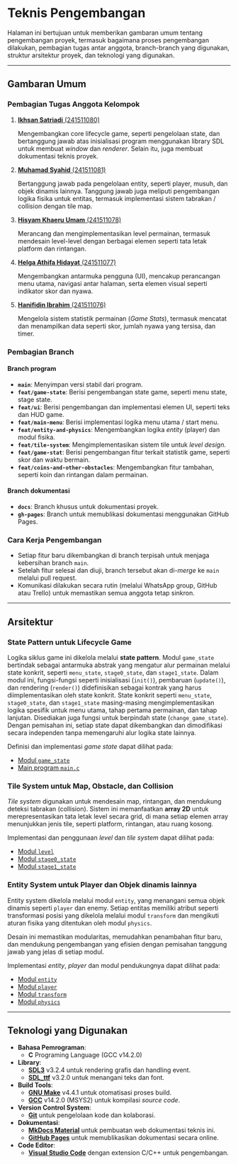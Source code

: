 # Teknis Pengembangan

Halaman ini bertujuan untuk memberikan gambaran umum tentang pengembangan proyek, termasuk bagaimana proses pengembangan dilakukan, pembagian tugas antar anggota, branch-branch yang digunakan, struktur arsitektur proyek, dan teknologi yang digunakan.

---

## Gambaran Umum

### Pembagian Tugas Anggota Kelompok

1. [**Ikhsan Satriadi** (241511080)](https://github.com/ikhsan3adi)

     Mengembangkan core lifecycle game, seperti pengelolaan state, dan bertanggung jawab atas inisialisasi program menggunakan library SDL untuk membuat _window_ dan _renderer_. Selain itu, juga membuat dokumentasi teknis proyek.

2. [**Muhamad Syahid** (241511081)](https://github.com/muhamadSyahid)

     Bertanggung jawab pada pengelolaan entity, seperti player, musuh, dan objek dinamis lainnya. Tanggung jawab juga meliputi pengembangan logika fisika untuk entitas, termasuk implementasi sistem tabrakan / collision dengan tile map.

3. [**Hisyam Khaeru Umam** (241511078)](https://github.com/Umeem26)

     Merancang dan mengimplementasikan level permainan, termasuk mendesain level-level dengan berbagai elemen seperti tata letak platform dan rintangan.

4. [**Helga Athifa Hidayat** (241511077)](https://github.com/helga1406)

     Mengembangkan antarmuka pengguna (UI), mencakup perancangan menu utama, navigasi antar halaman, serta elemen visual seperti indikator skor dan nyawa.

5. [**Hanifidin Ibrahim** (241511076)](https://github.com/Hanif13579)

     Mengelola sistem statistik permainan (_Game Stats_), termasuk mencatat dan menampilkan data seperti skor, jumlah nyawa yang tersisa, dan timer.

### Pembagian Branch

#### Branch program

- **`main`**: Menyimpan versi stabil dari program.
- **`feat/game-state`**: Berisi pengembangan state game, seperti menu state, stage state.
- **`feat/ui`**: Berisi pengembangan dan implementasi elemen UI, seperti teks dan HUD game.
- **`feat/main-menu`**: Berisi implementasi logika menu utama / start menu.
- **`feat/entity-and-physics`**: Mengembangkan logika _entity_ (player) dan modul fisika.
- **`feat/tile-system`**: Mengimplementasikan sistem tile untuk _level design_.
- **`feat/game-stat`**: Berisi pengembangan fitur terkait statistik game, seperti skor dan waktu bermain.
- **`feat/coins-and-other-obstacles`**: Mengembangkan fitur tambahan, seperti koin dan rintangan dalam permainan.

#### Branch dokumentasi

- **`docs`**: Branch khusus untuk dokumentasi proyek.
- **`gh-pages`**: Branch untuk memublikasi dokumentasi menggunakan GitHub Pages.

### Cara Kerja Pengembangan

- Setiap fitur baru dikembangkan di branch terpisah untuk menjaga kebersihan branch `main`.
- Setelah fitur selesai dan diuji, branch tersebut akan di-_merge_ ke `main` melalui pull request.
- Komunikasi dilakukan secara rutin (melalui WhatsApp group, GitHub atau Trello) untuk memastikan semua anggota tetap sinkron.

---

## Arsitektur

### State Pattern untuk Lifecycle Game

Logika siklus game ini dikelola melalui **state pattern**. Modul `game_state` bertindak sebagai antarmuka abstrak yang mengatur alur permainan melalui state konkrit, seperti `menu_state`, `stage0_state`, dan `stage1_state`. Dalam modul ini, fungsi-fungsi seperti inisialisasi (`init()`), pembaruan (`update()`), dan rendering (`render()`) didefinisikan sebagai kontrak yang harus diimplementasikan oleh state konkrit. State konkrit seperti `menu_state`, `stage0_state`, dan `stage1_state` masing-masing mengimplementasikan logika spesifik untuk menu utama, tahap pertama permainan, dan tahap lanjutan. Disediakan juga fungsi untuk berpindah state (`change_game_state`). Dengan pemisahan ini, setiap state dapat dikembangkan dan dimodifikasi secara independen tanpa memengaruhi alur logika state lainnya.

Definisi dan implementasi _game state_ dapat dilihat pada:

- [Modul `game_state`](./modules/game_state.md)
- [Main program `main.c`](./modules/main.md)

### Tile System untuk Map, Obstacle, dan Collision

_Tile system_ digunakan untuk mendesain map, rintangan, dan mendukung deteksi tabrakan (collision). Sistem ini memanfaatkan **array 2D** untuk merepresentasikan tata letak level secara grid, di mana setiap elemen array menunjukkan jenis tile, seperti platform, rintangan, atau ruang kosong.

Implementasi dan penggunaan _level_ dan _tile system_ dapat dilihat pada:

- [Modul `level`](./modules/level.md)
- [Modul `stage0_state`](./modules/stage0_state.md)
- [Modul `stage1_state`](./modules/stage1_state.md)

### Entity System untuk Player dan Objek dinamis lainnya

Entity system dikelola melalui modul `entity`, yang menangani semua objek dinamis seperti `player` dan enemy. Setiap entitas memiliki atribut seperti transformasi posisi yang dikelola melalui modul `transform` dan mengikuti aturan fisika yang ditentukan oleh modul `physics`.

Desain ini memastikan modularitas, memudahkan penambahan fitur baru, dan mendukung pengembangan yang efisien dengan pemisahan tanggung jawab yang jelas di setiap modul.

Implementasi _entity_, _player_ dan modul pendukungnya dapat dilihat pada:

- [Modul `entity`](./modules/entity.md)
- [Modul `player`](./modules/player.md)
- [Modul `transform`](./modules/transform.md)
- [Modul `physics`](./modules/physics.md)

---

## Teknologi yang Digunakan

- **Bahasa Pemrograman**:
    - **C** Programing Language (GCC v14.2.0)
- **Library**:
    - [**SDL3**](https://wiki.libsdl.org/SDL3/FrontPage) v3.2.4 untuk rendering grafis dan handling event.
    - [**SDL_ttf**](https://wiki.libsdl.org/SDL3_ttf/FrontPage) v3.2.0 untuk menangani teks dan font.
- **Build Tools**:
    - [**GNU Make**](https://www.gnu.org/software/make/) v4.4.1 untuk otomatisasi proses build.
    - [**GCC**](https://packages.msys2.org/packages/mingw-w64-x86_64-gcc) v14.2.0 (MSYS2) untuk kompilasi _source code_.
- **Version Control System**:
    - [**Git**](https://git-scm.com/) untuk pengelolaan kode dan kolaborasi.
- **Dokumentasi**:
    - [**MkDocs Material**](https://squidfunk.github.io/mkdocs-material/) untuk pembuatan web dokumentasi teknis ini.
    - [**GitHub Pages**](https://pages.github.com/) untuk memublikasikan dokumentasi secara online.
- **Code Editor**:
    - [**Visual Studio Code**](https://code.visualstudio.com/) dengan extension C/C++ untuk pengembangan.
